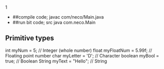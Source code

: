 1

- ##compile code;
  javac com/neco/Main.java
- ##run bit code;
  src java com.neco.Main

## Primitive types

int myNum = 5; // Integer (whole number)
float myFloatNum = 5.99f; // Floating point number
char myLetter = 'D'; // Character
boolean myBool = true; // Boolean
String myText = "Hello"; // String
